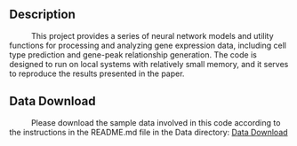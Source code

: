 ## Description

&nbsp;&nbsp;&nbsp;&nbsp;&nbsp;&nbsp;&nbsp;&nbsp;&nbsp;&nbsp;This project provides a series of neural network models and utility functions for processing and analyzing gene expression data, including cell type prediction and gene-peak relationship generation. The code is designed to run on local systems with relatively small memory, and it serves to reproduce the results presented in the paper.

## Data Download
&nbsp;&nbsp;&nbsp;&nbsp;&nbsp;&nbsp;&nbsp;&nbsp;&nbsp;&nbsp;Please download the sample data involved in this code according to the instructions in the README.md file in the Data directory: 
[Data Download](https://github.com/mtduan/marsgt/blob/main/Data/README.md)
